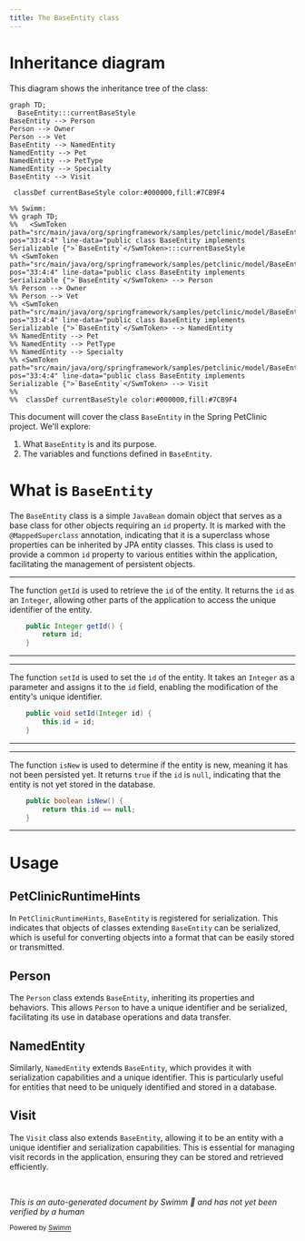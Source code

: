 ```yaml
---
title: The BaseEntity class
---
```

# Inheritance diagram

This diagram shows the inheritance tree of the class:

```mermaid
graph TD;
  BaseEntity:::currentBaseStyle
BaseEntity --> Person
Person --> Owner
Person --> Vet
BaseEntity --> NamedEntity
NamedEntity --> Pet
NamedEntity --> PetType
NamedEntity --> Specialty
BaseEntity --> Visit

 classDef currentBaseStyle color:#000000,fill:#7CB9F4

%% Swimm:
%% graph TD;
%%   <SwmToken path="src/main/java/org/springframework/samples/petclinic/model/BaseEntity.java" pos="33:4:4" line-data="public class BaseEntity implements Serializable {">`BaseEntity`</SwmToken>:::currentBaseStyle
%% <SwmToken path="src/main/java/org/springframework/samples/petclinic/model/BaseEntity.java" pos="33:4:4" line-data="public class BaseEntity implements Serializable {">`BaseEntity`</SwmToken> --> Person
%% Person --> Owner
%% Person --> Vet
%% <SwmToken path="src/main/java/org/springframework/samples/petclinic/model/BaseEntity.java" pos="33:4:4" line-data="public class BaseEntity implements Serializable {">`BaseEntity`</SwmToken> --> NamedEntity
%% NamedEntity --> Pet
%% NamedEntity --> PetType
%% NamedEntity --> Specialty
%% <SwmToken path="src/main/java/org/springframework/samples/petclinic/model/BaseEntity.java" pos="33:4:4" line-data="public class BaseEntity implements Serializable {">`BaseEntity`</SwmToken> --> Visit
%% 
%%  classDef currentBaseStyle color:#000000,fill:#7CB9F4
```

This document will cover the class <SwmToken path="src/main/java/org/springframework/samples/petclinic/model/BaseEntity.java" pos="33:4:4" line-data="public class BaseEntity implements Serializable {">`BaseEntity`</SwmToken> in the Spring PetClinic project. We'll explore:

1. What <SwmToken path="src/main/java/org/springframework/samples/petclinic/model/BaseEntity.java" pos="33:4:4" line-data="public class BaseEntity implements Serializable {">`BaseEntity`</SwmToken> is and its purpose.
2. The variables and functions defined in <SwmToken path="src/main/java/org/springframework/samples/petclinic/model/BaseEntity.java" pos="33:4:4" line-data="public class BaseEntity implements Serializable {">`BaseEntity`</SwmToken>.

# What is <SwmToken path="src/main/java/org/springframework/samples/petclinic/model/BaseEntity.java" pos="33:4:4" line-data="public class BaseEntity implements Serializable {">`BaseEntity`</SwmToken>

The <SwmToken path="src/main/java/org/springframework/samples/petclinic/model/BaseEntity.java" pos="33:4:4" line-data="public class BaseEntity implements Serializable {">`BaseEntity`</SwmToken> class is a simple <SwmToken path="src/main/java/org/springframework/samples/petclinic/model/BaseEntity.java" pos="26:5:5" line-data=" * Simple JavaBean domain object with an id property. Used as a base class for objects">`JavaBean`</SwmToken> domain object that serves as a base class for other objects requiring an <SwmToken path="src/main/java/org/springframework/samples/petclinic/model/BaseEntity.java" pos="40:3:3" line-data="		return id;">`id`</SwmToken> property. It is marked with the <SwmToken path="src/main/java/org/springframework/samples/petclinic/model/BaseEntity.java" pos="32:0:1" line-data="@MappedSuperclass">`@MappedSuperclass`</SwmToken> annotation, indicating that it is a superclass whose properties can be inherited by JPA entity classes. This class is used to provide a common <SwmToken path="src/main/java/org/springframework/samples/petclinic/model/BaseEntity.java" pos="40:3:3" line-data="		return id;">`id`</SwmToken> property to various entities within the application, facilitating the management of persistent objects.

<SwmSnippet path="/src/main/java/org/springframework/samples/petclinic/model/BaseEntity.java" line="39">

---

The function <SwmToken path="src/main/java/org/springframework/samples/petclinic/model/BaseEntity.java" pos="39:5:5" line-data="	public Integer getId() {">`getId`</SwmToken> is used to retrieve the <SwmToken path="src/main/java/org/springframework/samples/petclinic/model/BaseEntity.java" pos="40:3:3" line-data="		return id;">`id`</SwmToken> of the entity. It returns the <SwmToken path="src/main/java/org/springframework/samples/petclinic/model/BaseEntity.java" pos="40:3:3" line-data="		return id;">`id`</SwmToken> as an <SwmToken path="src/main/java/org/springframework/samples/petclinic/model/BaseEntity.java" pos="39:3:3" line-data="	public Integer getId() {">`Integer`</SwmToken>, allowing other parts of the application to access the unique identifier of the entity.

```java
	public Integer getId() {
		return id;
	}
```

---

</SwmSnippet>

<SwmSnippet path="/src/main/java/org/springframework/samples/petclinic/model/BaseEntity.java" line="43">

---

The function <SwmToken path="src/main/java/org/springframework/samples/petclinic/model/BaseEntity.java" pos="43:5:5" line-data="	public void setId(Integer id) {">`setId`</SwmToken> is used to set the <SwmToken path="src/main/java/org/springframework/samples/petclinic/model/BaseEntity.java" pos="43:9:9" line-data="	public void setId(Integer id) {">`id`</SwmToken> of the entity. It takes an <SwmToken path="src/main/java/org/springframework/samples/petclinic/model/BaseEntity.java" pos="43:7:7" line-data="	public void setId(Integer id) {">`Integer`</SwmToken> as a parameter and assigns it to the <SwmToken path="src/main/java/org/springframework/samples/petclinic/model/BaseEntity.java" pos="43:9:9" line-data="	public void setId(Integer id) {">`id`</SwmToken> field, enabling the modification of the entity's unique identifier.

```java
	public void setId(Integer id) {
		this.id = id;
	}
```

---

</SwmSnippet>

<SwmSnippet path="/src/main/java/org/springframework/samples/petclinic/model/BaseEntity.java" line="47">

---

The function <SwmToken path="src/main/java/org/springframework/samples/petclinic/model/BaseEntity.java" pos="47:5:5" line-data="	public boolean isNew() {">`isNew`</SwmToken> is used to determine if the entity is new, meaning it has not been persisted yet. It returns `true` if the <SwmToken path="src/main/java/org/springframework/samples/petclinic/model/BaseEntity.java" pos="48:5:5" line-data="		return this.id == null;">`id`</SwmToken> is <SwmToken path="src/main/java/org/springframework/samples/petclinic/model/BaseEntity.java" pos="48:9:9" line-data="		return this.id == null;">`null`</SwmToken>, indicating that the entity is not yet stored in the database.

```java
	public boolean isNew() {
		return this.id == null;
	}
```

---

</SwmSnippet>

# Usage

## PetClinicRuntimeHints

In `PetClinicRuntimeHints`, <SwmToken path="src/main/java/org/springframework/samples/petclinic/model/BaseEntity.java" pos="33:4:4" line-data="public class BaseEntity implements Serializable {">`BaseEntity`</SwmToken> is registered for serialization. This indicates that objects of classes extending <SwmToken path="src/main/java/org/springframework/samples/petclinic/model/BaseEntity.java" pos="33:4:4" line-data="public class BaseEntity implements Serializable {">`BaseEntity`</SwmToken> can be serialized, which is useful for converting objects into a format that can be easily stored or transmitted.

## Person

The `Person` class extends <SwmToken path="src/main/java/org/springframework/samples/petclinic/model/BaseEntity.java" pos="33:4:4" line-data="public class BaseEntity implements Serializable {">`BaseEntity`</SwmToken>, inheriting its properties and behaviors. This allows `Person` to have a unique identifier and be serialized, facilitating its use in database operations and data transfer.

## NamedEntity

Similarly, `NamedEntity` extends <SwmToken path="src/main/java/org/springframework/samples/petclinic/model/BaseEntity.java" pos="33:4:4" line-data="public class BaseEntity implements Serializable {">`BaseEntity`</SwmToken>, which provides it with serialization capabilities and a unique identifier. This is particularly useful for entities that need to be uniquely identified and stored in a database.

## Visit

The `Visit` class also extends <SwmToken path="src/main/java/org/springframework/samples/petclinic/model/BaseEntity.java" pos="33:4:4" line-data="public class BaseEntity implements Serializable {">`BaseEntity`</SwmToken>, allowing it to be an entity with a unique identifier and serialization capabilities. This is essential for managing visit records in the application, ensuring they can be stored and retrieved efficiently.

&nbsp;

*This is an auto-generated document by Swimm 🌊 and has not yet been verified by a human*

<SwmMeta version="3.0.0" repo-id="Z2l0aHViJTNBJTNBc3ByaW5nLXBldGNsaW5pYyUzQSUzQXVtYWxpbmdhc3dhbWk=" repo-name="spring-petclinic"><sup>Powered by [Swimm](/)</sup></SwmMeta>
